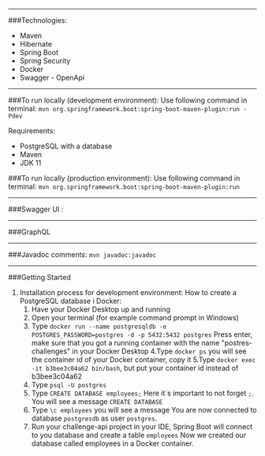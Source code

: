 ----------------------------------------------------
###Technologies:
* Maven
* Hibernate
* Spring Boot
* Spring Security
* Docker
* Swagger - OpenApi
----------------------------------------------------
###To run locally (development environment):
Use following command in terminal: `mvn org.springframework.boot:spring-boot-maven-plugin:run -Pdev`

Requirements:
* PostgreSQL with a database
* Maven
* JDK 11

###To run locally (production environment):
Use following command in terminal:  `mvn org.springframework.boot:spring-boot-maven-plugin:run`

----------------------------------------------------
###Swagger UI : 

----------------------------------------------------
###GraphQL

----------------------------------------------------
###Javadoc comments: 
`mvn javadoc:javadoc`

----------------------------------------------------
###Getting Started
1. Installation process for development environment:
      How to create a PostgreSQL database i Docker:
      1. Have your Docker Desktop up and running 
      2. Open your terminal (for example command prompt in Windows)
      3. Type `docker run --name postgresqldb -e POSTGRES_PASSWORD=postgres -d -p 5432:5432 postgres`
      Press enter, make sure that you got a running container with the name "postres-challenges" in your Docker Desktop
      4.Type `docker ps` you will see the container id of your Docker container, copy it
      5.Type `docker exec -it b3bee3c04a62 bin/bash`, but put your container id instead of b3bee3c04a62
      6. Type `psql -U postgres`
      7. Type `CREATE DATABASE employees;` Here it´s important to not forget `;`. You will see a message `CREATE DATABASE`
      8. Type `\c employees` you will see a message You are now connected to database `postgresdb` as user `postgres`.
      9. Run your challenge-api project in your IDE, Spring Boot will connect to you database and create a table `employees`
      Now we created our database called employees in a Docker container.
      